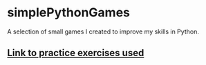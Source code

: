 # simplePythonGames
 A selection of small games I created to improve my skills in Python.
 
 ## [Link to practice exercises used](https://www.practicepython.org)
